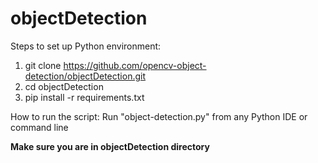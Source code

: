 # objectDetection

Steps to set up Python environment:
1) git clone https://github.com/opencv-object-detection/objectDetection.git
2) cd objectDetection
3) pip install -r requirements.txt

How to run the script:
Run "object-detection.py" from any Python IDE or command line

**Make sure you are in objectDetection directory**



